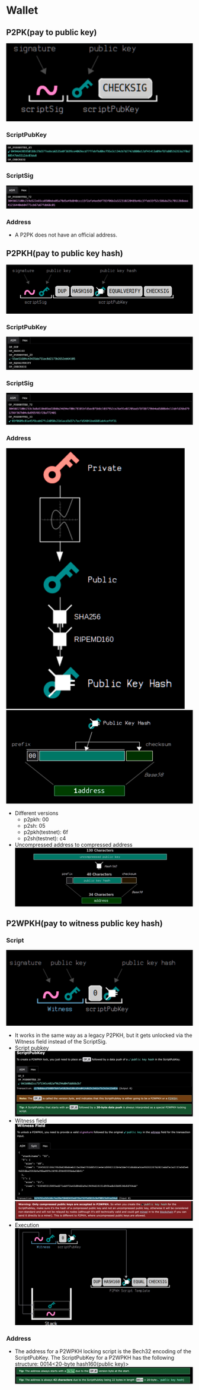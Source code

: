 # Wallet
## P2PK(pay to public key)
![alt text](<pictures/image copy 2.png>)
### ScriptPubKey
![alt text](<pictures/image copy.png>)
### ScriptSig
![alt text](<pictures/image copy 3.png>)
### Address
- A P2PK does not have an official address.
## P2PKH(pay to public key hash)
![alt text](<pictures/image copy 4.png>)
### ScriptPubKey
![alt text](<pictures/image copy 5.png>)
### ScriptSig
![alt text](<pictures/image copy 6.png>)
### Address
![alt text](pictures/image.png)
![alt text](<pictures/image copy 7.png>)
- Different versions
    - p2pkh: 00
    - p2sh: 05
    - p2pkh(testnet): 6f
    - p2sh(testnet): c4
- Uncompressed address to compressed address
![alt text](<pictures/image copy 8.png>)
## P2WPKH(pay to witness public key hash)
### Script
![alt text](pictures/image-1.png)
- It works in the same way as a legacy P2PKH, but it gets unlocked via the Witness field instead of the ScriptSig.
- Script pubkey
![alt text](pictures/image-4.png)
- Witness field
![alt text](pictures/image-2.png)
![alt text](pictures/image-5.png)
- Execution
![!\[alt text\](image-2.png)](pictures/image-3.png)
### Address
- The address for a P2WPKH locking script is the Bech32 encoding of the ScriptPubKey. The ScriptPubKey for a P2WPKH has the following structure: 0014<20-byte hash160(public key)>
![alt text](pictures/image-6.png)